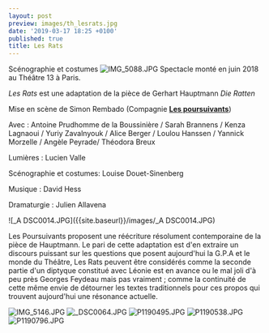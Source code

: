 ```yaml
---
layout: post
preview: images/th_lesrats.jpg
date: '2019-03-17 18:25 +0100'
published: true
title: Les Rats
---
```

Scénographie et costumes
![IMG_5088.JPG]({{site.baseurl}}/images/IMG_5088.JPG)
Spectacle monté en juin 2018 au Théâtre 13 à Paris.

_Les Rats_ est une adaptation de la pièce de Gerhart Hauptmann _Die Ratten_

Mise en scène de Simon Rembado (Compagnie [**Les poursuivants**](https://www.lespoursuivants.org/)) 

Avec : Antoine Prudhomme de la Boussinière / Sarah Brannens / Kenza Lagnaoui / Yuriy Zavalnyouk / Alice Berger / Loulou Hanssen / Yannick Morzelle / Angèle Peyrade/ Théodora Breux

Lumières : Lucien Valle

Scénographie et costumes: Louise Douet-Sinenberg

Musique : David Hess

Dramaturgie : Julien Allavena

![_A DSC0014.JPG]({{site.baseurl}}/images/_A DSC0014.JPG)

Les Poursuivants proposent une réécriture résolument contemporaine de la pièce de Hauptmann.
Le pari de cette adaptation est d'en extraire un discours puissant sur les questions que posent aujourd'hui la G.P.A et le monde du Théâtre, 
Les Rats peuvent être considérés comme la seconde partie d'un diptyque constitué avec Léonie est en avance ou le mal joli d'à peu près Georges Feydeau mais pas vraiment ; comme la continuité de cette même envie de détourner les textes traditionnels pour ces propos qui trouvent aujourd'hui une résonance actuelle. 

![IMG_5146.JPG]({{site.baseurl}}/images/IMG_5146.JPG)
![_DSC0064.JPG]({{site.baseurl}}/images/_DSC0064.JPG)
![P1190495.JPG]({{site.baseurl}}/images/P1190495.JPG)
![P1190538.JPG]({{site.baseurl}}/images/P1190538.JPG)
![P1190796.JPG]({{site.baseurl}}/images/P1190796.JPG)


